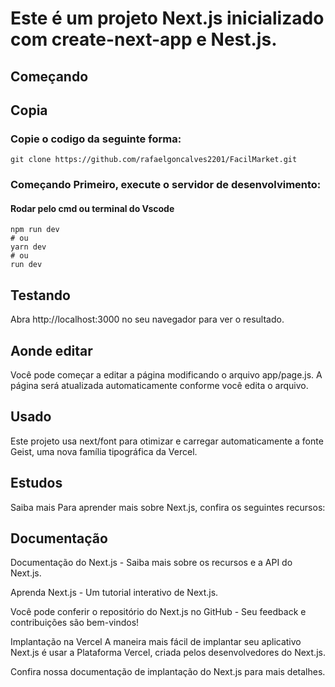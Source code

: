 # Este é um projeto Next.js inicializado com create-next-app e Nest.js.

## Começando

## Copia

### Copie o codigo da seguinte forma:
```
git clone https://github.com/rafaelgoncalves2201/FacilMarket.git
```

### Começando Primeiro, execute o servidor de desenvolvimento:

#### Rodar pelo cmd ou terminal do  Vscode
```
npm run dev
# ou
yarn dev
# ou
run dev
```

## Testando

Abra http://localhost:3000 no seu navegador para ver o resultado.

## Aonde editar

Você pode começar a editar a página modificando o arquivo app/page.js. A página será atualizada automaticamente conforme você edita o arquivo.

## Usado

Este projeto usa next/font para otimizar e carregar automaticamente a fonte Geist, uma nova família tipográfica da Vercel.

## Estudos

Saiba mais Para aprender mais sobre Next.js, confira os seguintes recursos:

## Documentação

Documentação do Next.js - Saiba mais sobre os recursos e a API do Next.js.

Aprenda Next.js - Um tutorial interativo de Next.js.

Você pode conferir o repositório do Next.js no GitHub - Seu feedback e contribuições são bem-vindos!

Implantação na Vercel A maneira mais fácil de implantar seu aplicativo Next.js é usar a Plataforma Vercel, criada pelos desenvolvedores do Next.js.

Confira nossa documentação de implantação do Next.js para mais detalhes.
